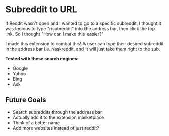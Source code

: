 # Subreddit to URL

If Reddit wasn't open and I wanted to go to a specific subreddit, I thought it was tedious to type "r/subreddit" into the address bar, then click the top link. So I thought "How can I make this easier?" 

I made this extension to combat this! A user can type their desired subreddit in the address bar i.e. r/askreddit, and it will just take them right to the sub.

**Tested with these search engines:**
* Google
* Yahoo
* Bing
* Ask

## Future Goals
* Search subreddits through the address bar
* Actually add it to the extension marketplace
* Think of a better name
* Add more websites instead of just reddit?
